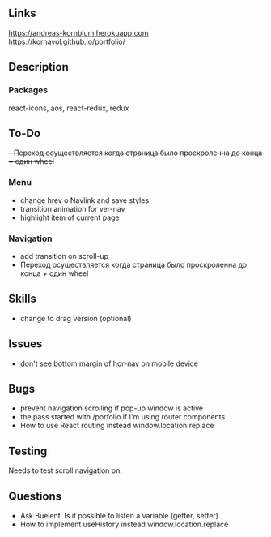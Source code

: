 ## Links

<https://andreas-kornblum.herokuapp.com> </br>
<https://kornavol.github.io/portfolio/>

## Description

### Packages

react-icons, aos, react-redux, redux

## To-Do

<del> - Переход осуществляется когда страница было проскроленна до конца + один wheel</del>

### Menu

- change hrev o Navlink and save styles
- transition animation for ver-nav
- highlight item of current page

### Navigation

- add transition on scroll-up
- Переход осуществляется когда страница было проскроленна до конца + один wheel

## Skills

- change to drag version (optional)

## Issues

- don't see bottom margin of hor-nav on mobile device

## Bugs

- prevent navigation scrolling if pop-up window is active
- the pass started with /porfolio if I'm using router components
- How to use React routing instead window.location.replace

## Testing

Needs to test scroll navigation on:

## Questions

- Ask Buelent. Is it possible to listen a variable (getter, setter)
- How to implement useHistory instead window.location.replace
